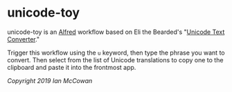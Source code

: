 # unicode-toy

unicode-toy is an [Alfred](http://www.alfredapp.com/) workflow based on
Eli the Bearded's "[Unicode Text Converter](https://qaz.wtf/u/convert.cgi)."

Trigger this workflow using the `u` keyword, then type the phrase you want to
convert. Then select from the list of Unicode translations to copy one to the
clipboard and paste it into the frontmost app.

*Copyright 2019 Ian McCowan*  
